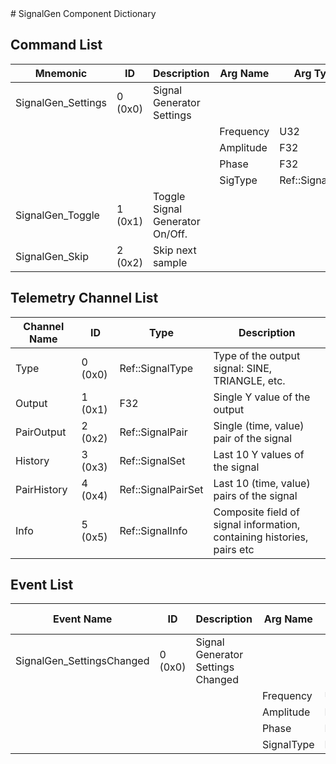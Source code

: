 <title>SignalGen Component Dictionary</title>
# SignalGen Component Dictionary


## Command List

|Mnemonic|ID|Description|Arg Name|Arg Type|Comment
|---|---|---|---|---|---|
|SignalGen_Settings|0 (0x0)|Signal Generator Settings| | |
| | | |Frequency|U32||
| | | |Amplitude|F32||
| | | |Phase|F32||
| | | |SigType|Ref::SignalType||
|SignalGen_Toggle|1 (0x1)|Toggle Signal Generator On/Off.| | |
|SignalGen_Skip|2 (0x2)|Skip next sample| | |

## Telemetry Channel List

|Channel Name|ID|Type|Description|
|---|---|---|---|
|Type|0 (0x0)|Ref::SignalType|Type of the output signal: SINE, TRIANGLE, etc.|
|Output|1 (0x1)|F32|Single Y value of the output|
|PairOutput|2 (0x2)|Ref::SignalPair|Single (time, value) pair of the signal|
|History|3 (0x3)|Ref::SignalSet|Last 10 Y values of the signal|
|PairHistory|4 (0x4)|Ref::SignalPairSet|Last 10 (time, value) pairs of the signal|
|Info|5 (0x5)|Ref::SignalInfo|Composite field of signal information, containing histories, pairs etc|

## Event List

|Event Name|ID|Description|Arg Name|Arg Type|Arg Size|Description
|---|---|---|---|---|---|---|
|SignalGen_SettingsChanged|0 (0x0)|Signal Generator Settings Changed| | | | |
| | | |Frequency|U32|||
| | | |Amplitude|F32|||
| | | |Phase|F32|||
| | | |SignalType|Ref::SignalType|||
